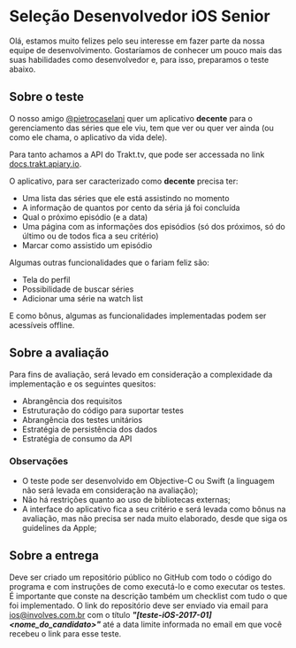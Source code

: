 Seleção Desenvolvedor iOS Senior
==

Olá, estamos muito felizes pelo seu interesse em fazer parte da nossa equipe de desenvolvimento. Gostaríamos de conhecer um pouco mais das suas habilidades como desenvolvedor e, para isso, preparamos o teste abaixo.

Sobre o teste
--

O nosso amigo [@pietrocaselani](https://github.com/pietrocaselani/) quer um aplicativo **decente** para o gerenciamento das séries que ele viu, tem que ver ou quer ver ainda (ou como ele chama, o aplicativo da vida dele).

Para tanto achamos a API do Trakt.tv, que pode ser accessada no link [docs.trakt.apiary.io](http://docs.trakt.apiary.io/).

O aplicativo, para ser caracterizado como **decente** precisa ter:

- Uma lista das séries que ele está assistindo no momento
- A informação de quantos por cento da séria já foi concluída
- Qual o próximo episódio (e a data)
- Uma página com as informações dos episódios (só dos próximos, só do último ou de todos fica a seu critério)
- Marcar como assistido um episódio

Algumas outras funcionalidades que o fariam feliz são:

- Tela do perfil
- Possibilidade de buscar séries
- Adicionar uma série na watch list

E como bônus, algumas as funcionalidades implementadas podem ser acessíveis offline.

Sobre a avaliação
--

Para fins de avaliação, será levado em consideração a complexidade da implementação e os seguintes quesitos:

- Abrangência dos requisitos
- Estruturação do código para suportar testes
- Abrangência dos testes unitários
- Estratégia de persistência dos dados
- Estratégia de consumo da API

### Observações

- O teste pode ser desenvolvido em Objective-C ou Swift (a linguagem não será levada em consideração na avaliação);
- Não há restrições quanto ao uso de bibliotecas externas;
- A interface do aplicativo fica a seu critério e será levada como bônus na avaliação, mas não precisa ser nada muito elaborado, desde que siga os guidelines da Apple;

Sobre a entrega
--

Deve ser criado um repositório público no GitHub com todo o código do programa e com instruções de como executá-lo e como executar os testes. É importante que conste na descrição também um checklist com tudo o que foi implementado. O link do repositório deve ser enviado via email para ios@involves.com.br com o título ***"[teste-iOS-2017-01] \<nome_do_candidato\>"*** até a data limite informada no email em que você recebeu o link para esse teste.
